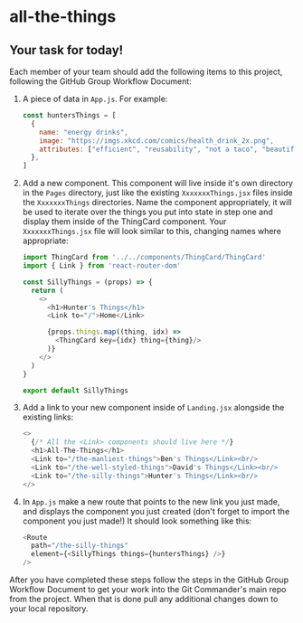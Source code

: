 # all-the-things

## Your task for today!

Each member of your team should add the following items to this project, following the GitHub Group Workflow Document:

1. A piece of data in `App.js`. For example:

    ```javascript
    const huntersThings = [
      {
        name: "energy drinks",
        image: "https://imgs.xkcd.com/comics/health_drink_2x.png",  
        attributes: ["efficient", "reusability", "not a taco", "beautiful"],
      },
    ]
    ```

2. Add a new component. This component will live inside it's own directory in the `Pages` directory, just like the existing `XxxxxxxThings.jsx` files inside the `XxxxxxxThings` directories. Name the component appropriately, it will be used to iterate over the things you put into state in step one and display them inside of the ThingCard component. Your `XxxxxxxThings.jsx` file will look similar to this, changing names where appropriate:
  
    ```javascript
    import ThingCard from '../../components/ThingCard/ThingCard'
    import { Link } from 'react-router-dom'

    const SillyThings = (props) => {
      return (
        <>
          <h1>Hunter's Things</h1>
          <Link to="/">Home</Link>

          {props.things.map((thing, idx) => 
            <ThingCard key={idx} thing={thing}/>
          )}
        </>
      )
    }
    
    export default SillyThings
    ```

3. Add a link to your new component inside of `Landing.jsx` alongside the existing links:

    ```javascript
    <>
      {/* All the <Link> components should live here */}
      <h1>All-The-Things</h1>
      <Link to="/the-manliest-things">Ben's Things</Link><br/>
      <Link to="/the-well-styled-things">David's Things</Link><br/>
      <Link to="/the-silly-things">Hunter's Things</Link><br/>
    </>
    ```

4. In `App.js` make a new route that points to the new link you just made, and displays the component you just created (don't forget to import the component you just made!) It should look something like this:

   	```javascript
    <Route
      path="/the-silly-things"
      element={<SillyThings things={huntersThings} />}
    />
   	```

After you have completed these steps follow the steps in the GitHub Group Workflow Document to get your work into the Git Commander's main repo from the project. When that is done pull any additional changes down to your local repository.
